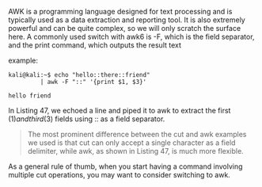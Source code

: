 AWK is a programming language designed for text processing and is typically used as a data extraction and reporting tool. It is also extremely powerful and can be quite complex, so we will only scratch the surface here. A commonly used switch with awk6 is -F, which is the field separator, and the print command, which outputs the result text


example: 

	kali@kali:~$ echo "hello::there::friend" 
             | awk -F "::" '{print $1, $3}'
	
	hello friend

In Listing 47, we echoed a line and piped it to awk to extract the first ($1) and third ($3) fields using :: as a field separator. 

>The most prominent difference between the cut and awk examples we used is that cut can only accept a single character as a field delimiter, while awk, as shown in Listing 47, is much more flexible. 


As a general rule of thumb, when you start having a command involving multiple cut operations, you may want to consider switching to awk.